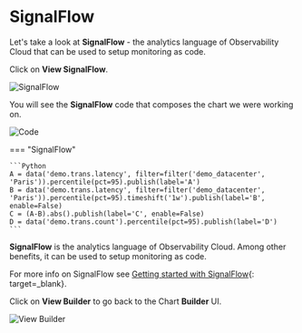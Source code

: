 # SignalFlow

Let's take a look at **SignalFlow** - the analytics language of Observability Cloud that can be used to setup monitoring as code.

Click on **View SignalFlow**.

![SignalFlow](../images/dashboards/M1-l1-29.png)

You will see the **SignalFlow** code that composes the chart we were working on.

![Code](../images/dashboards/M1-l1-30.png)

=== "SignalFlow"

    ```Python
    A = data('demo.trans.latency', filter=filter('demo_datacenter', 'Paris')).percentile(pct=95).publish(label='A')
    B = data('demo.trans.latency', filter=filter('demo_datacenter', 'Paris')).percentile(pct=95).timeshift('1w').publish(label='B', enable=False)
    C = (A-B).abs().publish(label='C', enable=False)
    D = data('demo.trans.count').percentile(pct=95).publish(label='D')
    ```

**SignalFlow** is the analytics language of Observability Cloud. Among other benefits, it can be used to setup monitoring as code.

For more info on SignalFlow see [Getting started with SignalFlow](https://docs.signalfx.com/en/latest/getting-started/concepts/analytics-signalflow.html#signalflow-analytics-language){: target=_blank}.

Click on **View Builder** to go back to the Chart **Builder** UI.

![View Builder](../images/dashboards/M1-l1-31.png)
